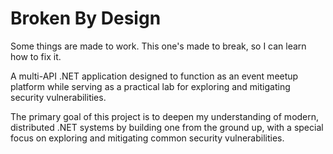 # Broken By Design

Some things are made to work. This one's made to break, so I can learn how to fix it.

A multi-API .NET application designed to function as an event meetup platform while serving as a practical lab for exploring and mitigating security vulnerabilities.

The primary goal of this project is to deepen my understanding of modern, distributed .NET systems by building one from the ground up, with a special focus on exploring and mitigating common security vulnerabilities.